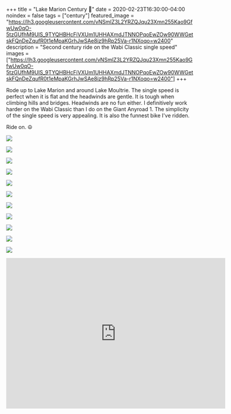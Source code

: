 +++
title =  "Lake Marion Century 💯"
date = 2020-02-23T16:30:00-04:00
noindex = false
tags = ["century"]
featured_image = "https://lh3.googleusercontent.com/vNSmlZ3L2YRZQJqu23Xmn255Kao9GfwUw0qO-5tzGUfhM9UlS_9TYQHBHcFiVXUm1UHHAXmdJTNNOPqoEwZOw90WWGetskFQnDeZqufR0t1eMpaKGrhJwSAe8iz9hRp25Va-r1NXoqo=w2400"
description = "Second century ride on the Wabi Classic single speed"
images = ["https://lh3.googleusercontent.com/vNSmlZ3L2YRZQJqu23Xmn255Kao9GfwUw0qO-5tzGUfhM9UlS_9TYQHBHcFiVXUm1UHHAXmdJTNNOPqoEwZOw90WWGetskFQnDeZqufR0t1eMpaKGrhJwSAe8iz9hRp25Va-r1NXoqo=w2400"]
+++

Rode up to Lake Marion and around Lake Moultrie. The single speed is perfect when it is flat and the headwinds are gentle. It is tough when climbing hills and bridges. Headwinds are no fun either. I definitively work harder on the Wabi Classic than I do on the Giant Anyroad 1. The simplicity of the single speed is very appealing. It is also the funnest bike I've ridden.

Ride on. ☮

<a href='https://lh3.googleusercontent.com/vNSmlZ3L2YRZQJqu23Xmn255Kao9GfwUw0qO-5tzGUfhM9UlS_9TYQHBHcFiVXUm1UHHAXmdJTNNOPqoEwZOw90WWGetskFQnDeZqufR0t1eMpaKGrhJwSAe8iz9hRp25Va-r1NXoqo=w2400'><img src='https://lh3.googleusercontent.com/vNSmlZ3L2YRZQJqu23Xmn255Kao9GfwUw0qO-5tzGUfhM9UlS_9TYQHBHcFiVXUm1UHHAXmdJTNNOPqoEwZOw90WWGetskFQnDeZqufR0t1eMpaKGrhJwSAe8iz9hRp25Va-r1NXoqo=w2400'></a>

<a href='https://lh3.googleusercontent.com/CjEhAPy2MCH-4IPWGAilfvaCpENDVQQ89_0xTMJoKXjGTUwmcegtTnjyKynCcisxk7-d3RdBt2hz_oSSvHVm_UoXekA-AoDd06veJPomDLrgl95FHTRKfRYJ9uFgAbSg1PwNjypD_V4=w2400'><img src='https://lh3.googleusercontent.com/CjEhAPy2MCH-4IPWGAilfvaCpENDVQQ89_0xTMJoKXjGTUwmcegtTnjyKynCcisxk7-d3RdBt2hz_oSSvHVm_UoXekA-AoDd06veJPomDLrgl95FHTRKfRYJ9uFgAbSg1PwNjypD_V4=w2400'></a>

<a href='https://lh3.googleusercontent.com/Csxz5qd4TvycKbs2bRmDMywwkkJI2z3Ag3_Y9Z8SQsGjE2lPPtxOhE0AZT2vxA6NJYHqiUWaogZla-T3w0DZeueE7Wea3T93077pkmHjC0RZk66L8sytlCAUYUrPMwQOHxzQblnKO8A=w2400'><img src='https://lh3.googleusercontent.com/Csxz5qd4TvycKbs2bRmDMywwkkJI2z3Ag3_Y9Z8SQsGjE2lPPtxOhE0AZT2vxA6NJYHqiUWaogZla-T3w0DZeueE7Wea3T93077pkmHjC0RZk66L8sytlCAUYUrPMwQOHxzQblnKO8A=w2400'></a>

<a href='https://lh3.googleusercontent.com/lzr7P0w8s3Q7mJpQHPuhuJ2hdbuDX-kDGQ89W9V44V8Isl9huWuc1wVjx7_Lkz-9qX4W-OvweFrFnQFj1d3yXSJTBA0aI8j0_wHgK4ZBM9ARMFekhHEOM3Z9a7Xu0X7a6Aqvxt4JnoA=w2400'><img src='https://lh3.googleusercontent.com/lzr7P0w8s3Q7mJpQHPuhuJ2hdbuDX-kDGQ89W9V44V8Isl9huWuc1wVjx7_Lkz-9qX4W-OvweFrFnQFj1d3yXSJTBA0aI8j0_wHgK4ZBM9ARMFekhHEOM3Z9a7Xu0X7a6Aqvxt4JnoA=w2400'></a>

<a href='https://lh3.googleusercontent.com/tiRadZ0bsCzJYXgnTwpAgOYoslZPqSgPiOAf5zEXu4N8N0w6okQhz1ORiWlTs15poHZ0mUNh-EJD3YRRZ4SkYaqb_dEnkSMsrOohATSp3snMfJjiuFDmf1NTw3GA5uzkoTq-2KsFDGE=w2400'><img src='https://lh3.googleusercontent.com/tiRadZ0bsCzJYXgnTwpAgOYoslZPqSgPiOAf5zEXu4N8N0w6okQhz1ORiWlTs15poHZ0mUNh-EJD3YRRZ4SkYaqb_dEnkSMsrOohATSp3snMfJjiuFDmf1NTw3GA5uzkoTq-2KsFDGE=w2400'></a>

<a href='https://lh3.googleusercontent.com/_aZVwOVImLGbk9ODMIFyxofthZuVK15FggW3Wa6Z4c1zcFSqA6OrOfATUu59JFN7yomycPf3Dy4ZZZb9X1H0Qmv54X931vslDv22e3Gn_o5bh_0SVO9VNqEkP4tJEcgfgz6RXJQjmVI=w2400'><img src='https://lh3.googleusercontent.com/_aZVwOVImLGbk9ODMIFyxofthZuVK15FggW3Wa6Z4c1zcFSqA6OrOfATUu59JFN7yomycPf3Dy4ZZZb9X1H0Qmv54X931vslDv22e3Gn_o5bh_0SVO9VNqEkP4tJEcgfgz6RXJQjmVI=w2400'></a>

<a href='https://lh3.googleusercontent.com/N3vBpVKHkBdZfmp1Ii5PmVN0_LBWLId8ZECzTKPoNa3miFzD4m72ZVOqA4KYcFJ1fsx-9lk9Yr-yIRGhALh5E3OW1mC1eS-lIfkLS9e2YI3r-lv5MpqC1UGtqDWu4rs3C0wk4kDwt-E=w2400'><img src='https://lh3.googleusercontent.com/N3vBpVKHkBdZfmp1Ii5PmVN0_LBWLId8ZECzTKPoNa3miFzD4m72ZVOqA4KYcFJ1fsx-9lk9Yr-yIRGhALh5E3OW1mC1eS-lIfkLS9e2YI3r-lv5MpqC1UGtqDWu4rs3C0wk4kDwt-E=w2400'></a>

<a href='https://lh3.googleusercontent.com/J6jABbGCixntjrHOpmRJ-pvGsChFMxZEDW6ynOY6bURyMNm7yxrYxkV_GhdH1gTE6QNTYMYb6cpWxlKkp-ynzbW8fuKJc53ctRjAlZEl7sjSsAJg1IIQ8CqlX2VZ1dzFCwxBK55P8uM=w2400'><img src='https://lh3.googleusercontent.com/J6jABbGCixntjrHOpmRJ-pvGsChFMxZEDW6ynOY6bURyMNm7yxrYxkV_GhdH1gTE6QNTYMYb6cpWxlKkp-ynzbW8fuKJc53ctRjAlZEl7sjSsAJg1IIQ8CqlX2VZ1dzFCwxBK55P8uM=w2400'></a>

<a href='https://lh3.googleusercontent.com/cWTLmhcdG7IHTCGyr3LYDmRKUj2RnS0k9rQjpiCTN9HpLJ2NExh-pz94624HsFDWAIqilD0iSr93ddv7xkRp_wSZY-oVqQz5avn5EKponY8CM2EV7J_J39da6RMYQuO7o7nNMbnYMn8=w2400'><img src='https://lh3.googleusercontent.com/cWTLmhcdG7IHTCGyr3LYDmRKUj2RnS0k9rQjpiCTN9HpLJ2NExh-pz94624HsFDWAIqilD0iSr93ddv7xkRp_wSZY-oVqQz5avn5EKponY8CM2EV7J_J39da6RMYQuO7o7nNMbnYMn8=w2400'></a>

<a href='https://lh3.googleusercontent.com/e89lpyWmve-Mt8ye6RA5Jtl0iuWAN3xmLJd9M6UDM_qmbo8SB1PP7YiQfhxai6nZx2R-Z1U6UEvEejROqIWItT7ctNgw6PTVhmsBlJTY5RR38l0htVA_xhFgKGHEANJhKTvy7DD0uPk=w2400'><img src='https://lh3.googleusercontent.com/e89lpyWmve-Mt8ye6RA5Jtl0iuWAN3xmLJd9M6UDM_qmbo8SB1PP7YiQfhxai6nZx2R-Z1U6UEvEejROqIWItT7ctNgw6PTVhmsBlJTY5RR38l0htVA_xhFgKGHEANJhKTvy7DD0uPk=w2400'></a>

<a href='https://lh3.googleusercontent.com/DlFhQ0LFoypBviTdv2spUIqWjnlHYZfpBzk_Up5r5B_h3LaARxt1Xd1QsuIJNOKzls-5Q8aiDb5SzvP0N4RrQiseWCk6KyU2F_vXfp9WTW2hd1cEnzrJXx92Ghy76rinrKSOZwH5crQ=w2400'><img src='https://lh3.googleusercontent.com/DlFhQ0LFoypBviTdv2spUIqWjnlHYZfpBzk_Up5r5B_h3LaARxt1Xd1QsuIJNOKzls-5Q8aiDb5SzvP0N4RrQiseWCk6KyU2F_vXfp9WTW2hd1cEnzrJXx92Ghy76rinrKSOZwH5crQ=w2400'></a>

<iframe height='405' width='590' frameborder='0' allowtransparency='true' scrolling='no' src='https://www.strava.com/activities/3126590848/embed/1321f67c8f975af05635710ab37a5d2c041b6528'></iframe>
